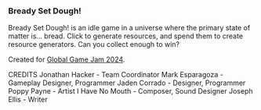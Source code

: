 ### Bready Set Dough!

Bready Set Dough! is an idle game in a universe where the primary state of matter is... bread. Click to generate resources, and spend them to create resource generators. Can you collect enough to win?

Created for [Global Game Jam 2024](https://globalgamejam.org/games/2024/bready-set-dough-3).

CREDITS
Jonathan Hacker - Team Coordinator
Mark Esparagoza - Gameplay Designer, Programmer
Jaden Corrado - Designer, Programmer
Poppy Payne - Artist
I Have No Mouth - Composer, Sound Designer
Joseph Ellis - Writer